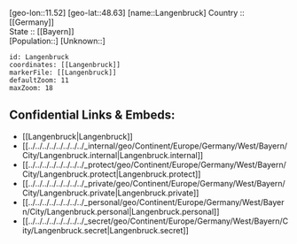 ﻿---
location: [48.63,11.52] 
mapzoom: [7,12] 
mapmarker: city 
type: City
tags:
- geo/City


SpocWebEntityId: 31825
isDeleted: false
confidential: public

---
[geo-lon::11.52] 
[geo-lat::48.63] 
[name::Langenbruck] 
Country :: [[Germany]]  
State :: [[Bayern]]  
[Population::] 
[Unknown::] 


```leaflet
id: Langenbruck
coordinates: [[Langenbruck]] 
markerFile: [[Langenbruck]] 
defaultZoom: 11 
maxZoom: 18
```


## Confidential Links & Embeds: 
- [[Langenbruck|Langenbruck]]  
- [[../../../../../../../../_internal/geo/Continent/Europe/Germany/West/Bayern/City/Langenbruck.internal|Langenbruck.internal]] 
- [[../../../../../../../../_protect/geo/Continent/Europe/Germany/West/Bayern/City/Langenbruck.protect|Langenbruck.protect]] 
- [[../../../../../../../../_private/geo/Continent/Europe/Germany/West/Bayern/City/Langenbruck.private|Langenbruck.private]] 
- [[../../../../../../../../_personal/geo/Continent/Europe/Germany/West/Bayern/City/Langenbruck.personal|Langenbruck.personal]] 
- [[../../../../../../../../_secret/geo/Continent/Europe/Germany/West/Bayern/City/Langenbruck.secret|Langenbruck.secret]] 
